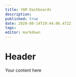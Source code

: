 ```yaml
---
title: YAM Dashboards
description: 
published: true
date: 2020-08-14T19:44:06.472Z
tags: 
editor: markdown
---
```


# Header
Your content here